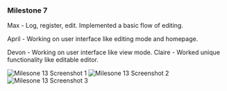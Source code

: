 ### Milestone 7

Max - Log, register, edit. Implemented a basic flow of editing.

April - Working on user interface like editing mode and homepage.

Devon - Working on user interface like view mode.
Claire - Worked unique functionality like editable editor.


![Milesone 13 Screenshot 1](/images/13m-1.png)
![Milesone 13 Screenshot 2](/images/13m-2.png)
![Milesone 13 Screenshot 3](/images/13m-3.png)


